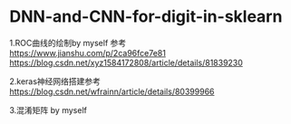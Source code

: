 # DNN-and-CNN-for-digit-in-sklearn
1.ROC曲线的绘制by myself
参考  
https://www.jianshu.com/p/2ca96fce7e81    
https://blog.csdn.net/xyz1584172808/article/details/81839230
 
2.keras神经网络搭建参考 https://blog.csdn.net/wfrainn/article/details/80399966

3.混淆矩阵 by myself
